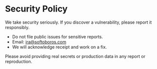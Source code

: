 # Security Policy

We take security seriously. If you discover a vulnerability, please report it responsibly.

- Do not file public issues for sensitive reports.
- Email: ira@softoboros.com
- We will acknowledge receipt and work on a fix.

Please avoid providing real secrets or production data in any report or reproduction.
